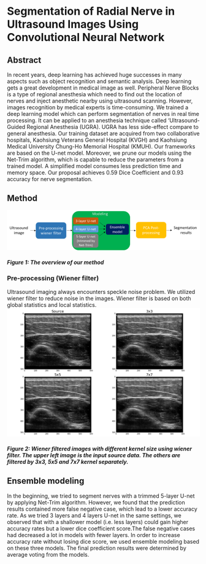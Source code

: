 # Segmentation of Radial Nerve in Ultrasound Images Using Convolutional Neural Network
## Abstract
In recent years, deep learning has achieved huge successes in many aspects such as object recognition and semantic analysis. Deep learning gets a great development in medical image as well. Peripheral Nerve Blocks is a type of regional anesthesia which need to find out the location of nerves and inject anesthetic nearby using ultrasound scanning. However, images recognition by medical experts is time-consuming. We trained a deep learning model which can perform segmentation of nerves in real time processing. It can be applied to an anesthesia technique called ‘Ultrasound-Guided Regional Anesthesia (UGRA). UGRA has less side-effect compare to general anesthesia. Our training dataset are acquired from two collaborative hospitals, Kaohsiung Veterans General Hospital (KVGH) and Kaohsiung Medical University Chung-Ho Memorial Hospital (KMUH). Our frameworks are based on the U-net model. Moreover, we prune our models using the Net-Trim algorithm, which is capable to reduce the parameters from a trained model. A simplified model consumes less prediction time and memory space. Our proposal achieves 0.59 Dice Coefficient and 0.93 accuracy for nerve segmentation.
## Method
![image](https://github.com/asd5637/UltrasoundNerveSegmentation/blob/master/images/method.png)
##### Figure 1: The overview of our method
### Pre-processing (Wiener filter)
Ultrasound imaging always encounters speckle noise problem. We utilized wiener filter to reduce noise in the images. Wiener filter is based on both global statistics and local statistics.
![image](https://github.com/asd5637/UltrasoundNerveSegmentation/blob/master/images/wiener.png)
##### Figure 2: Wiener filtered images with different kernel size using wiener filter. The upper left image is the input source data. The others are filtered by 3x3, 5x5 and 7x7 kernel separately.
## Ensemble modeling
In the beginning, we tried to segment nerves with a trimmed 5-layer U-net by applying Net-Trim algorithm. However, we found that the prediction results contained more false negative case, which lead to a lower accuracy rate. As we tried 3 layers and 4 layers U-net in the same settings, we observed that with a shallower model (i.e. less layers) could gain higher accuracy rates but a lower dice coefficient score.The false negative cases had decreased a lot in models with fewer layers. In order to increase accuracy rate without losing dice score, we used ensemble modeling based on these three models. The final prediction results were determined by average voting from the models.

